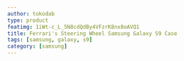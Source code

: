 ```yaml
---
author: tokodab
type: product
featimg: 1iWt-c_L_5N8cdQdBy4VFzrK8nx8oAVQ1
title: Ferrari's Steering Wheel Samsung Galaxy S9 Case
tags: [samsung, galaxy, s9]
category: [samsung]
---
```

